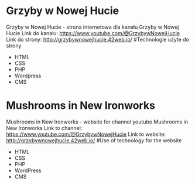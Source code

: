 # Grzyby w Nowej Hucie
Grzyby w Nowej Hucie - strona internetowa dla kanału Grzyby w Nowej Hucie
Link do kanału: https://www.youtube.com/@GrzybywNowejHucie
Link do strony: http://grzybywnowejhucie.42web.io/
#Technologie użyte do strony
- HTML
- CSS
- PHP
- Wordpress
- CMS

# Mushrooms in New Ironworks
Mushrooms in New Ironworks - website for channel youtube Mushrooms in New Ironworks
Link to channel: https://www.youtube.com/@GrzybywNowejHucie
Link to website: http://grzybywnowejhucie.42web.io/
#Use of technology for the website
- HTML
- CSS
- PHP
- WordPress
- CMS

